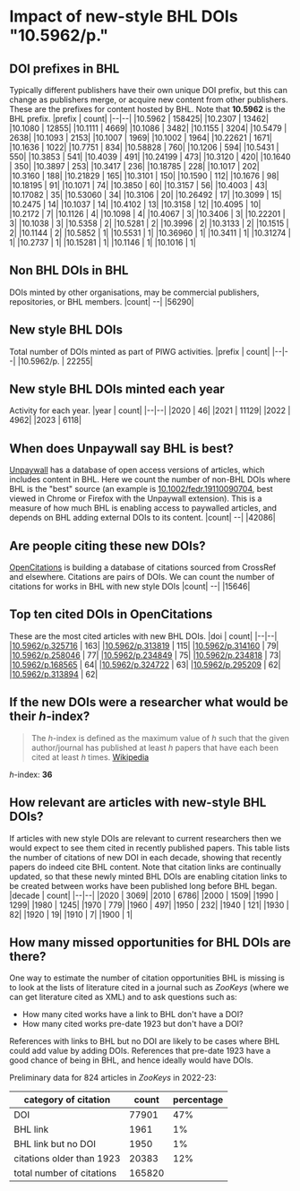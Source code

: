 # Impact of new-style BHL DOIs "10.5962/p."
## DOI prefixes in BHL
Typically different publishers have their own unique DOI prefix, but this can change as publishers merge, or acquire new content from other publishers. These are the prefixes for content hosted by BHL. Note that **10.5962** is the BHL prefix.
|prefix | count|
|--|--|
|10.5962 | 158425|
|10.2307 | 13462|
|10.1080 | 12855|
|10.1111 | 4669|
|10.1086 | 3482|
|10.1155 | 3204|
|10.5479 | 2638|
|10.1093 | 2153|
|10.1007 | 1969|
|10.1002 | 1964|
|10.22621 | 1671|
|10.1636 | 1022|
|10.7751 | 834|
|10.58828 | 760|
|10.1206 | 594|
|10.5431 | 550|
|10.3853 | 541|
|10.4039 | 491|
|10.24199 | 473|
|10.3120 | 420|
|10.1640 | 350|
|10.3897 | 253|
|10.3417 | 236|
|10.18785 | 228|
|10.1017 | 202|
|10.3160 | 188|
|10.21829 | 165|
|10.3101 | 150|
|10.1590 | 112|
|10.1676 | 98|
|10.18195 | 91|
|10.1071 | 74|
|10.3850 | 60|
|10.3157 | 56|
|10.4003 | 43|
|10.17082 | 35|
|10.53060 | 34|
|10.3106 | 20|
|10.26492 | 17|
|10.3099 | 15|
|10.2475 | 14|
|10.1037 | 14|
|10.4102 | 13|
|10.3158 | 12|
|10.4095 | 10|
|10.2172 | 7|
|10.1126 | 4|
|10.1098 | 4|
|10.4067 | 3|
|10.3406 | 3|
|10.22201 | 3|
|10.1038 | 3|
|10.5358 | 2|
|10.5281 | 2|
|10.3996 | 2|
|10.3133 | 2|
|10.1515 | 2|
|10.1144 | 2|
|10.5852 | 1|
|10.5531 | 1|
|10.36960 | 1|
|10.3411 | 1|
|10.31274 | 1|
|10.2737 | 1|
|10.15281 | 1|
|10.1146 | 1|
|10.1016 | 1|


## Non BHL DOIs in BHL
DOIs minted by other organisations, may be commercial publishers, repositories, or BHL members.
|count|
--|
|56290|


## New style BHL DOIs
Total number of DOIs minted as part of PIWG activities.
|prefix | count|
|--|--|
|10.5962/p. | 22255|


## New style BHL DOIs minted each year
Activity for each year.
|year | count|
|--|--|
|2020 | 46|
|2021 | 11129|
|2022 | 4962|
|2023 | 6118|


## When does Unpaywall say BHL is best?
[Unpaywall](https://unpaywall.org/) has a database of open access versions of articles, which includes content in BHL. Here we count the number of non-BHL DOIs where BHL is the "best" source (an example is [10.1002/fedr.19110090704](http://doi.org/10.1002/fedr.19110090704), best viewed in Chrome or Firefox with the Unpaywall extension). This is a measure of how much BHL is enabling access to paywalled articles, and depends on BHL adding external DOIs to its content.
|count|
--|
|42086|


## Are people citing these new DOIs?
[OpenCitations](http://opencitations.net) is building a database of citations sourced from CrossRef and elsewhere. Citations are pairs of DOIs. We can count the number of citations for works in BHL with new style DOIs
|count|
--|
|15646|


## Top ten cited DOIs in OpenCitations
These are the most cited articles with new BHL DOIs.
|doi | count|
|--|--|
|[10.5962/p.325716](https://doi.org/10.5962/p.325716) | 163|
|[10.5962/p.313819](https://doi.org/10.5962/p.313819) | 115|
|[10.5962/p.314160](https://doi.org/10.5962/p.314160) | 79|
|[10.5962/p.258046](https://doi.org/10.5962/p.258046) | 77|
|[10.5962/p.234849](https://doi.org/10.5962/p.234849) | 75|
|[10.5962/p.234818](https://doi.org/10.5962/p.234818) | 73|
|[10.5962/p.168565](https://doi.org/10.5962/p.168565) | 64|
|[10.5962/p.324722](https://doi.org/10.5962/p.324722) | 63|
|[10.5962/p.295209](https://doi.org/10.5962/p.295209) | 62|
|[10.5962/p.313894](https://doi.org/10.5962/p.313894) | 62|


## If the new DOIs were a researcher what would be their _h_-index?
> The _h_-index is defined as the maximum value of _h_ such that the given author/journal has published at least _h_ papers that have each been cited at least _h_ times. [Wikipedia](https://en.wikipedia.org/wiki/H-index)

_h_-index: **36**

## How relevant are articles with new-style BHL DOIs?
If articles with new style DOIs are relevant to current researchers then we would expect to see them cited in recently published papers. This table lists the number of citations of new DOI in each decade, showing that recently papers do indeed cite BHL content. Note that citation links are continually updated, so that these newly minted BHL DOIs are enabling citation links to be created between works have been published long before BHL began.
|decade | count|
|--|--|
|2020 | 3069|
|2010 | 6786|
|2000 | 1509|
|1990 | 1299|
|1980 | 1245|
|1970 | 779|
|1960 | 497|
|1950 | 232|
|1940 | 121|
|1930 | 82|
|1920 | 19|
|1910 | 7|
|1900 | 1|



## How many missed opportunities for BHL DOIs are there?
One way to estimate the number of citation opportunities BHL is missing is to look at the lists of literature cited in a journal such as _ZooKeys_ (where we can get literature cited as XML) and to ask questions such as:
- How many cited works have a link to BHL don't have a DOI?
- How many cited works pre-date 1923 but don't have a DOI?

References with links to BHL but no DOI are likely to be cases where BHL could add value by adding DOIs. References that pre-date 1923 have a good chance of being in BHL, and hence ideally would have DOIs.

Preliminary data for 824 articles in _ZooKeys_ in 2022-23:

| category of citation  | count | percentage |
|--|--|--|
| DOI | 77901 | 47% |
| BHL link | 1961 | 1% |
| BHL link but no DOI | 1950 | 1% |
| citations older than 1923 | 20383 | 12% |
| total number of citations | 165820 | |

 

